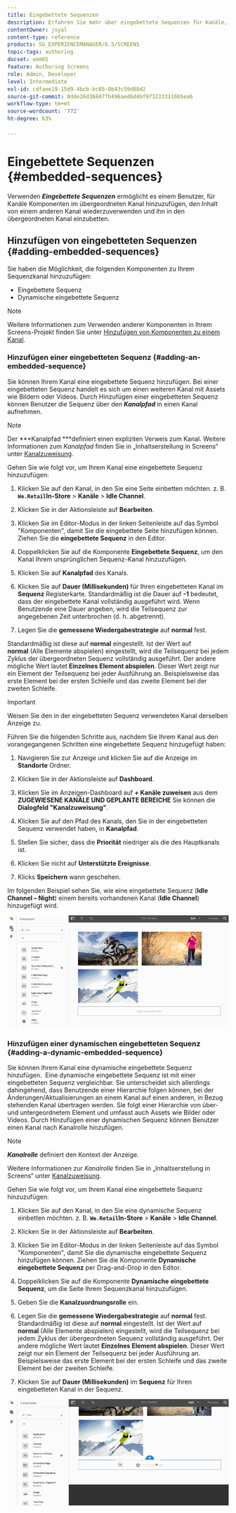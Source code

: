 ```yaml
---
title: Eingebettete Sequenzen
description: Erfahren Sie mehr über eingebettete Sequenzen für Kanäle, mit denen Sie Komponenten zum übergeordneten Kanal hinzufügen können. Alternativ können Sie den Inhalt von einem anderen Kanal wiederverwenden und in den übergeordneten Kanal einbetten.
contentOwner: jsyal
content-type: reference
products: SG_EXPERIENCEMANAGER/6.5/SCREENS
topic-tags: authoring
docset: aem65
feature: Authoring Screens
role: Admin, Developer
level: Intermediate
exl-id: cdfaee19-15d9-4bcb-bc85-0b43c59d88d2
source-git-commit: 8dde26d36847fb496aed6d4bf9732233116b5ea6
workflow-type: tm+mt
source-wordcount: '772'
ht-degree: 63%

---
```


# Eingebettete Sequenzen {#embedded-sequences}

Verwenden ***Eingebettete Sequenzen*** ermöglicht es einem Benutzer, für Kanäle Komponenten im übergeordneten Kanal hinzuzufügen, den Inhalt von einem anderen Kanal wiederzuverwenden und ihn in den übergeordneten Kanal einzubetten.

## Hinzufügen von eingebetteten Sequenzen {#adding-embedded-sequences}

Sie haben die Möglichkeit, die folgenden Komponenten zu Ihrem Sequenzkanal hinzuzufügen:

* Eingebettete Sequenz
* Dynamische eingebettete Sequenz

>[!NOTE]
>
>Weitere Informationen zum Verwenden anderer Komponenten in Ihrem Screens-Projekt finden Sie unter [Hinzufügen von Komponenten zu einem Kanal](adding-components-to-a-channel.md).

### Hinzufügen einer eingebetteten Sequenz {#adding-an-embedded-sequence}

Sie können Ihrem Kanal eine eingebettete Sequenz hinzufügen. Bei einer eingebetteten Sequenz handelt es sich um einen weiteren Kanal mit Assets wie Bildern oder Videos. Durch Hinzufügen einer eingebetteten Sequenz können Benutzer die Sequenz über den ***Kanalpfad*** in einen Kanal aufnehmen.

>[!NOTE]
>Der ***Kanalpfad ***definiert einen expliziten Verweis zum Kanal.
>Weitere Informationen zum *Kanalpfad* finden Sie in „Inhaltserstellung in Screens“ unter [Kanalzuweisung](channel-assignment.md).

Gehen Sie wie folgt vor, um Ihrem Kanal eine eingebettete Sequenz hinzuzufügen:

1. Klicken Sie auf den Kanal, in den Sie eine Seite einbetten möchten. z. B. **`We.Retail`In-Store** > **Kanäle** > **Idle Channel**.

1. Klicken Sie in der Aktionsleiste auf **Bearbeiten**. 
1. Klicken Sie im Editor-Modus in der linken Seitenleiste auf das Symbol &quot;Komponenten&quot;, damit Sie die eingebettete Seite hinzufügen können. Ziehen Sie die **eingebettete Sequenz** in den Editor.
1. Doppelklicken Sie auf die Komponente **Eingebettete Sequenz**, um den Kanal Ihrem ursprünglichen Sequenz-Kanal hinzuzufügen.
1. Klicken Sie auf **Kanalpfad** des Kanals.
1. Klicken Sie auf **Dauer (Millisekunden)** für Ihren eingebetteten Kanal im **Sequenz** Registerkarte. Standardmäßig ist die Dauer auf **-1** bedeutet, dass der eingebettete Kanal vollständig ausgeführt wird. Wenn Benutzende eine Dauer angeben, wird die Teilsequenz zur angegebenen Zeit unterbrochen (d. h. abgetrennt).

1. Legen Sie die **gemessene Wiedergabestrategie** auf **normal** fest.

Standardmäßig ist diese auf **normal** eingestellt. Ist der Wert auf **normal** (Alle Elemente abspielen) eingestellt, wird die Teilsequenz bei jedem Zyklus der übergeordneten Sequenz vollständig ausgeführt. Der andere mögliche Wert lautet **Einzelnes Element abspielen**. Dieser Wert zeigt nur ein Element der Teilsequenz bei jeder Ausführung an. Beispielsweise das erste Element bei der ersten Schleife und das zweite Element bei der zweiten Schleife.

>[!IMPORTANT]
>
>Weisen Sie den in der eingebetteten Sequenz verwendeten Kanal derselben Anzeige zu.
>
>Führen Sie die folgenden Schritte aus, nachdem Sie Ihrem Kanal aus den vorangegangenen Schritten eine eingebettete Sequenz hinzugefügt haben:
>
>1. Navigieren Sie zur Anzeige und klicken Sie auf die Anzeige im **Standorte** Ordner.
>1. Klicken Sie in der Aktionsleiste auf **Dashboard**.
>1. Klicken Sie im Anzeigen-Dashboard auf **+ Kanäle zuweisen** aus dem **ZUGEWIESENE KANÄLE UND GEPLANTE BEREICHE** Sie können die **Dialogfeld &quot;Kanalzuweisung&quot;**.
>
>1. Klicken Sie auf den Pfad des Kanals, den Sie in der eingebetteten Sequenz verwendet haben, in **Kanalpfad**.
>1. Stellen Sie sicher, dass die **Priorität** niedriger als die des Hauptkanals ist.
>
>1. Klicken Sie nicht auf **Unterstützte Ereignisse**.
>1. Klicks **Speichern** wann geschehen.
>

Im folgenden Beispiel sehen Sie, wie eine eingebettete Sequenz (**Idle Channel – Night**) einem bereits vorhandenen Kanal (**Idle Channel**) hinzugefügt wird.

![new2](assets/new2.gif)

### Hinzufügen einer dynamischen eingebetteten Sequenz {#adding-a-dynamic-embedded-sequence}

Sie können Ihrem Kanal eine dynamische eingebettete Sequenz hinzufügen.  Eine dynamische eingebettete Sequenz ist mit einer eingebetteten Sequenz vergleichbar. Sie unterscheidet sich allerdings dahingehend, dass Benutzende einer Hierarchie folgen können, bei der Änderungen/Aktualisierungen an einem Kanal auf einen anderen, in Bezug stehenden Kanal übertragen werden. Sie folgt einer Hierarchie von über- und untergeordnetem Element und umfasst auch Assets wie Bilder oder Videos. Durch Hinzufügen einer dynamischen Sequenz können Benutzer einen Kanal nach Kanalrolle hinzufügen.

>[!NOTE]
>
>***Kanalrolle*** definiert den Kontext der Anzeige.
>
>Weitere Informationen zur *Kanalrolle* finden Sie in „Inhaltserstellung in Screens“ unter [Kanalzuweisung](channel-assignment.md).

Gehen Sie wie folgt vor, um Ihrem Kanal eine eingebettete Sequenz hinzuzufügen:

1. Klicken Sie auf den Kanal, in den Sie eine dynamische Sequenz einbetten möchten. z. B. **`We.Retail`In-Store** > **Kanäle** > **Idle Channel**.

1. Klicken Sie in der Aktionsleiste auf **Bearbeiten**. 
1. Klicken Sie im Editor-Modus in der linken Seitenleiste auf das Symbol &quot;Komponenten&quot;, damit Sie die dynamische eingebettete Sequenz hinzufügen können. Ziehen Sie die Komponente **Dynamische** **eingebettete Sequenz** per Drag-and-Drop in den Editor.

1. Doppelklicken Sie auf die Komponente **Dynamische** **eingebettete Sequenz**, um die Seite Ihrem Sequenzkanal hinzuzufügen.

1. Geben Sie die **Kanalzuordnungsrolle** ein.
1. Legen Sie die **gemessene Wiedergabestrategie** auf **normal** fest. Standardmäßig ist diese auf **normal** eingestellt. Ist der Wert auf **normal** (Alle Elemente abspielen) eingestellt, wird die Teilsequenz bei jedem Zyklus der übergeordneten Sequenz vollständig ausgeführt. Der andere mögliche Wert lautet **Einzelnes Element abspielen**. Dieser Wert zeigt nur ein Element der Teilsequenz bei jeder Ausführung an. Beispielsweise das erste Element bei der ersten Schleife und das zweite Element bei der zweiten Schleife.

1. Klicken Sie auf **Dauer (Millisekunden)** im **Sequenz** für Ihren eingebetteten Kanal in der Sequenz.

![latest](assets/latest.gif)
